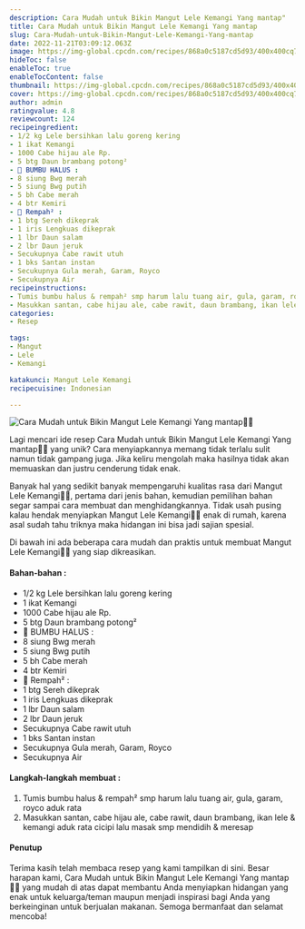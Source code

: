 ```yaml
---
description: Cara Mudah untuk Bikin Mangut Lele Kemangi Yang mantap"
title: Cara Mudah untuk Bikin Mangut Lele Kemangi Yang mantap
slug: Cara-Mudah-untuk-Bikin-Mangut-Lele-Kemangi-Yang-mantap
date: 2022-11-21T03:09:12.063Z
image: https://img-global.cpcdn.com/recipes/868a0c5187cd5d93/400x400cq70/photo.jpg
hideToc: false
enableToc: true
enableTocContent: false
thumbnail: https://img-global.cpcdn.com/recipes/868a0c5187cd5d93/400x400cq70/photo.jpg
cover: https://img-global.cpcdn.com/recipes/868a0c5187cd5d93/400x400cq70/photo.jpg
author: admin
ratingvalue: 4.8
reviewcount: 124
recipeingredient:
- 1/2 kg Lele bersihkan lalu goreng kering
- 1 ikat Kemangi
- 1000 Cabe hijau ale Rp.
- 5 btg Daun brambang potong²
- 🦈 BUMBU HALUS :
- 8 siung Bwg merah
- 5 siung Bwg putih
- 5 bh Cabe merah
- 4 btr Kemiri
- 🌿 Rempah² :
- 1 btg Sereh dikeprak
- 1 iris Lengkuas dikeprak
- 1 lbr Daun salam
- 2 lbr Daun jeruk
- Secukupnya Cabe rawit utuh
- 1 bks Santan instan
- Secukupnya Gula merah, Garam, Royco
- Secukupnya Air
recipeinstructions:
- Tumis bumbu halus & rempah² smp harum lalu tuang air, gula, garam, royco aduk rata
- Masukkan santan, cabe hijau ale, cabe rawit, daun brambang, ikan lele & kemangi aduk rata cicipi lalu masak smp mendidih & meresap
categories:
- Resep

tags:
- Mangut
- Lele
- Kemangi

katakunci: Mangut Lele Kemangi
recipecuisine: Indonesian

---
```


![Cara Mudah untuk Bikin Mangut Lele Kemangi Yang mantap👩‍🍳](https://img-global.cpcdn.com/recipes/868a0c5187cd5d93/400x400cq70/photo.jpg)

Lagi mencari ide resep Cara Mudah untuk Bikin Mangut Lele Kemangi Yang mantap👩‍🍳 yang unik? Cara menyiapkannya memang tidak terlalu sulit namun tidak gampang juga. Jika keliru mengolah maka hasilnya tidak akan memuaskan dan justru cenderung tidak enak.

Banyak hal yang sedikit banyak mempengaruhi kualitas rasa dari Mangut Lele Kemangi👩‍🍳, pertama dari jenis bahan, kemudian pemilihan bahan segar sampai cara membuat dan menghidangkannya. Tidak usah pusing kalau hendak menyiapkan Mangut Lele Kemangi👩‍🍳 enak di rumah, karena asal sudah tahu triknya maka hidangan ini bisa jadi sajian spesial.

Di bawah ini ada beberapa cara mudah dan praktis untuk membuat Mangut Lele Kemangi👩‍🍳 yang siap dikreasikan.

<!--inarticleads1-->

#### Bahan-bahan :

- 1/2 kg Lele bersihkan lalu goreng kering
- 1 ikat Kemangi
- 1000 Cabe hijau ale Rp.
- 5 btg Daun brambang potong²
- 🦈 BUMBU HALUS :
- 8 siung Bwg merah
- 5 siung Bwg putih
- 5 bh Cabe merah
- 4 btr Kemiri
- 🌿 Rempah² :
- 1 btg Sereh dikeprak
- 1 iris Lengkuas dikeprak
- 1 lbr Daun salam
- 2 lbr Daun jeruk
- Secukupnya Cabe rawit utuh
- 1 bks Santan instan
- Secukupnya Gula merah, Garam, Royco
- Secukupnya Air

<!--inarticleads2-->

#### Langkah-langkah membuat :

1. Tumis bumbu halus & rempah² smp harum lalu tuang air, gula, garam, royco aduk rata
1. Masukkan santan, cabe hijau ale, cabe rawit, daun brambang, ikan lele & kemangi aduk rata cicipi lalu masak smp mendidih & meresap

#### Penutup

Terima kasih telah membaca resep yang kami tampilkan di sini. Besar harapan kami, Cara Mudah untuk Bikin Mangut Lele Kemangi Yang mantap👩‍🍳 yang mudah di atas dapat membantu Anda menyiapkan hidangan yang enak untuk keluarga/teman maupun menjadi inspirasi bagi Anda yang berkeinginan untuk berjualan makanan. Semoga bermanfaat dan selamat mencoba!